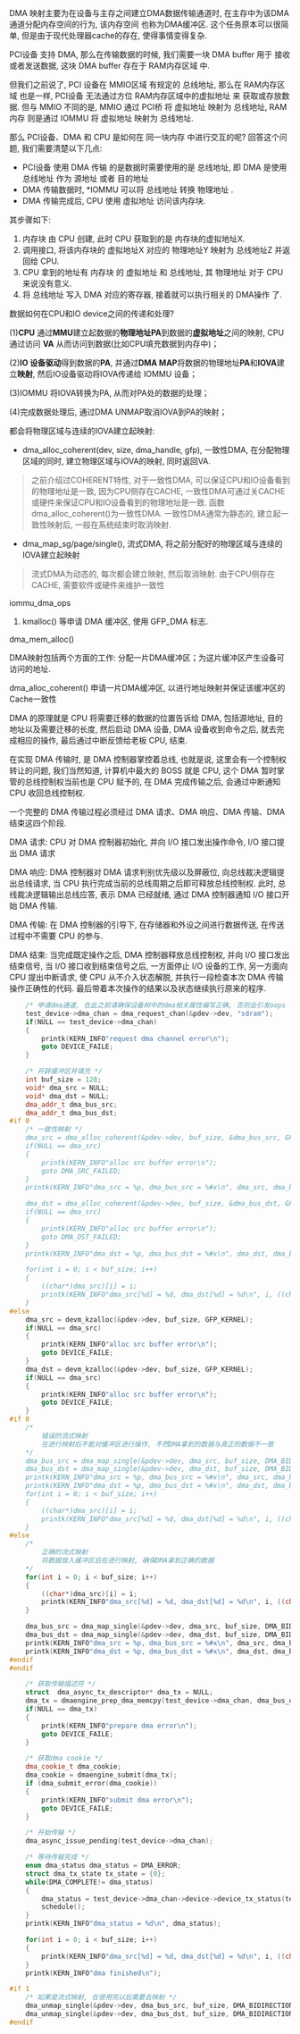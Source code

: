 
DMA 映射主要为在设备与主存之间建立DMA数据传输通道时, 在主存中为该DMA通道分配内存空间的行为, 该内存空间
也称为DMA缓冲区. 这个任务原本可以很简单, 但是由于现代处理器cache的存在, 使得事情变得复杂. 



PCI设备 支持 DMA, 那么在传输数据的时候, 我们需要一块 DMA buffer 用于 接收或者发送数据, 这块 DMA buffer 存在于 RAM内存区域 中. 

但我们之前说了, PCI 设备在 MMIO区域 有规定的 总线地址, 那么在 RAM内存区域 也是一样, PCI设备 无法通过方位 RAM内存区域中的虚拟地址 来 获取或存放数据. 但与 MMIO 不同的是, MMIO 通过 PCI桥 将 虚拟地址 映射为 总线地址, RAM内存 则是通过 IOMMU 将 虚拟地址 映射为 总线地址. 

那么 PCI设备、DMA 和 CPU 是如何在 同一块内存 中进行交互的呢?
回答这个问题, 我们需要清楚以下几点: 

* PCI设备 使用 DMA 传输 的是数据时需要使用的是 总线地址, 即 DMA 是使用 总线地址 作为 源地址 或者 目的地址
* DMA 传输数据时, *IOMMU 可以将 总线地址 转换 物理地址 . 
* DMA 传输完成后, CPU 使用 虚拟地址 访问该内存块. 

其步骤如下: 

1. 内存块 由 CPU 创建, 此时 CPU 获取到的是 内存块的虚拟地址X. 
2. 调用接口, 将该内存块的 虚拟地址X 对应的 物理地址Y 映射为 总线地址Z 并返回给 CPU. 
3. CPU 拿到的地址有 内存块 的 虚拟地址 和 总线地址, 其 物理地址 对于 CPU 来说没有意义. 
4. 将 总线地址 写入 DMA 对应的寄存器, 接着就可以执行相关的 DMA操作 了. 


数据如何在CPU和IO device之间的传递和处理?

(1)**CPU** 通过**MMU**建立起数据的**物理地址PA**到数据的**虚拟地址**之间的映射, CPU 通过访问 **VA** 从而访问到数据(比如CPU填充数据到内存中)；

(2)**IO 设备驱动**得到数据的**PA**, 并通过**DMA MAP**将数据的物理地址**PA**和**IOVA**建立**映射**, 然后IO设备驱动将IOVA传递给 IOMMU 设备；

(3)IOMMU 将IOVA转换为PA, 从而对PA处的数据的处理；

(4)完成数据处理后, 通过DMA UNMAP取消IOVA到PA的映射；

都会将物理区域与连续的IOVA建立起映射:

* dma_alloc_coherent(dev, size, dma_handle, gfp), 一致性DMA, 在分配物理区域的同时, 建立物理区域与IOVA的映射, 同时返回VA. 

> 之前介绍过COHERENT特性, 对于一致性DMA, 可以保证CPU和IO设备看到的物理地址是一致, 因为CPU侧存在CACHE, 一致性DMA可通过关CACHE或硬件来保证CPU和IO设备看到的物理地址是一致. 函数dma_alloc_coherent()为一致性DMA. 一致性DMA通常为静态的, 建立起一致性映射后, 一般在系统结束时取消映射. 

* dma_map_sg/page/single(), 流式DMA, 将之前分配好的物理区域与连续的IOVA建立起映射

> 流式DMA为动态的, 每次都会建立映射, 然后取消映射. 由于CPU侧存在CACHE, 需要软件或硬件来维护一致性

iommu_dma_ops




1. kmalloc() 等申请 DMA 缓冲区, 使用 GFP_DMA 标志.


dma_mem_alloc()



DMA映射包括两个方面的工作: 分配一片DMA缓冲区；为这片缓冲区产生设备可访问的地址. 

dma_alloc_coherent() 申请一片DMA缓冲区, 以进行地址映射并保证该缓冲区的Cache一致性







DMA 的原理就是 CPU 将需要迁移的数据的位置告诉给 DMA, 包括源地址, 目的地址以及需要迁移的长度, 然后启动 DMA 设备, DMA 设备收到命令之后, 就去完成相应的操作, 最后通过中断反馈给老板 CPU, 结束. 


在实现 DMA 传输时, 是 DMA 控制器掌控着总线, 也就是说, 这里会有一个控制权转让的问题, 我们当然知道, 计算机中最大的 BOSS 就是 CPU, 这个 DMA 暂时掌管的总线控制权当前也是 CPU 赋予的, 在 DMA 完成传输之后, 会通过中断通知 CPU 收回总线控制权. 

一个完整的 DMA 传输过程必须经过 DMA 请求、DMA 响应、DMA 传输、DMA 结束这四个阶段. 

DMA 请求: CPU 对 DMA 控制器初始化, 并向 I/O 接口发出操作命令, I/O 接口提出 DMA 请求

DMA 响应: DMA 控制器对 DMA 请求判别优先级以及屏蔽位, 向总线裁决逻辑提出总线请求, 当 CPU 执行完成当前的总线周期之后即可释放总线控制权. 此时, 总线裁决逻辑输出总线应答, 表示 DMA 已经就绪, 通过 DMA 控制器通知 I/O 接口开始 DMA 传输. 

DMA 传输: 在 DMA 控制器的引导下, 在存储器和外设之间进行数据传送, 在传送过程中不需要 CPU 的参与. 

DMA 结束: 当完成既定操作之后, DMA 控制器释放总线控制权, 并向 I/O 接口发出结束信号, 当 I/O 接口收到结束信号之后, 一方面停止 I/O 设备的工作, 另一方面向 CPU 提出中断请求, 使 CPU 从不介入状态解脱, 并执行一段检查本次 DMA 传输操作正确性的代码. 最后带着本次操作的结果以及状态继续执行原来的程序. 


```cpp
    /* 申请dma通道, 在此之前请确保设备树中的dma相关属性编写正确, 否则会引发oops */
    test_device->dma_chan = dma_request_chan(&pdev->dev, "sdram");
    if(NULL == test_device->dma_chan)
    {
        printk(KERN_INFO"request dma channel error\n");
        goto DEVICE_FAILE;
    }

    /* 开辟缓冲区并填充 */
    int buf_size = 128;
    void* dma_src = NULL;
    void* dma_dst = NULL;    
    dma_addr_t dma_bus_src;
    dma_addr_t dma_bus_dst;    
#if 0
    /* 一致性映射 */
    dma_src = dma_alloc_coherent(&pdev->dev, buf_size, &dma_bus_src, GFP_KERNEL|GFP_DMA);
    if(NULL == dma_src)
    {
        printk(KERN_INFO"alloc src buffer error\n");
        goto DMA_SRC_FAILED;
    }    
    printk(KERN_INFO"dma_src = %p, dma_bus_src = %#x\n", dma_src, dma_bus_src);

    dma_dst = dma_alloc_coherent(&pdev->dev, buf_size, &dma_bus_dst, GFP_KERNEL|GFP_DMA);
    if(NULL == dma_src)
    {
        printk(KERN_INFO"alloc src buffer error\n");
        goto DMA_DST_FAILED;
    } 
    printk(KERN_INFO"dma_dst = %p, dma_bus_dst = %#x\n", dma_dst, dma_bus_dst);

    for(int i = 0; i < buf_size; i++)
    {
        ((char*)dma_src)[i] = i;
        printk(KERN_INFO"dma_src[%d] = %d, dma_dst[%d] = %d\n", i, ((char*)dma_src)[i], i, ((char*)dma_dst)[i]);
    }    
#else
    dma_src = devm_kzalloc(&pdev->dev, buf_size, GFP_KERNEL);
    if(NULL == dma_src)
    {
        printk(KERN_INFO"alloc src buffer error\n");
        goto DEVICE_FAILE;
    }      
    dma_dst = devm_kzalloc(&pdev->dev, buf_size, GFP_KERNEL);
    if(NULL == dma_src)
    {
        printk(KERN_INFO"alloc src buffer error\n");
        goto DEVICE_FAILE;
    }    
#if 0
    /* 
        错误的流式映射 
        在进行映射后不能对缓冲区进行操作, 不然DMA拿到的数据与真正的数据不一致
    */
    dma_bus_src = dma_map_single(&pdev->dev, dma_src, buf_size, DMA_BIDIRECTIONAL);
    dma_bus_dst = dma_map_single(&pdev->dev, dma_dst, buf_size, DMA_BIDIRECTIONAL);
    printk(KERN_INFO"dma_src = %p, dma_bus_src = %#x\n", dma_src, dma_bus_src);
    printk(KERN_INFO"dma_dst = %p, dma_bus_dst = %#x\n", dma_dst, dma_bus_dst);     
    for(int i = 0; i < buf_size; i++)
    {
        ((char*)dma_src)[i] = i;
        printk(KERN_INFO"dma_src[%d] = %d, dma_dst[%d] = %d\n", i, ((char*)dma_src)[i], i, ((char*)dma_dst)[i]);
    } 
#else
    /* 
        正确的流式映射 
        将数据放入缓冲区后在进行映射, 确保DMA拿到正确的数据
    */
    for(int i = 0; i < buf_size; i++)
    {
        ((char*)dma_src)[i] = i;
        printk(KERN_INFO"dma_src[%d] = %d, dma_dst[%d] = %d\n", i, ((char*)dma_src)[i], i, ((char*)dma_dst)[i]);
    } 

    dma_bus_src = dma_map_single(&pdev->dev, dma_src, buf_size, DMA_BIDIRECTIONAL);
    dma_bus_dst = dma_map_single(&pdev->dev, dma_dst, buf_size, DMA_BIDIRECTIONAL);
    printk(KERN_INFO"dma_src = %p, dma_bus_src = %#x\n", dma_src, dma_bus_src);
    printk(KERN_INFO"dma_dst = %p, dma_bus_dst = %#x\n", dma_dst, dma_bus_dst); 
#endif
#endif

    /* 获取传输描述符 */
    struct  dma_async_tx_descriptor* dma_tx = NULL;
    dma_tx = dmaengine_prep_dma_memcpy(test_device->dma_chan, dma_bus_dst, dma_bus_src, buf_size, DMA_PREP_INTERRUPT);      
    if(NULL == dma_tx)
    {
        printk(KERN_INFO"prepare dma error\n");
        goto DEVICE_FAILE;
    }    

    /* 获取dma cookie */
    dma_cookie_t dma_cookie;
    dma_cookie = dmaengine_submit(dma_tx);
    if (dma_submit_error(dma_cookie))
    {
        printk(KERN_INFO"submit dma error\n");
        goto DEVICE_FAILE;
    }    

    /* 开始传输 */
    dma_async_issue_pending(test_device->dma_chan);

    /* 等待传输完成 */
    enum dma_status dma_status = DMA_ERROR;
    struct dma_tx_state tx_state = {0};
    while(DMA_COMPLETE!= dma_status)
    {
        dma_status = test_device->dma_chan->device->device_tx_status(test_device->dma_chan, dma_cookie, &tx_state);
        schedule();
    }
    printk(KERN_INFO"dma_status = %d\n", dma_status);

    for(int i = 0; i < buf_size; i++)
    {
        printk(KERN_INFO"dma_src[%d] = %d, dma_dst[%d] = %d\n", i, ((char*)dma_src)[i], i, ((char*)dma_dst)[i]);
    }
    printk(KERN_INFO"dma finished\n");

#if 1
    /* 如果是流式映射, 在使用完以后需要去映射 */
    dma_unmap_single(&pdev->dev, dma_bus_src, buf_size, DMA_BIDIRECTIONAL);
    dma_unmap_single(&pdev->dev, dma_bus_dst, buf_size, DMA_BIDIRECTIONAL);    
#endif
```